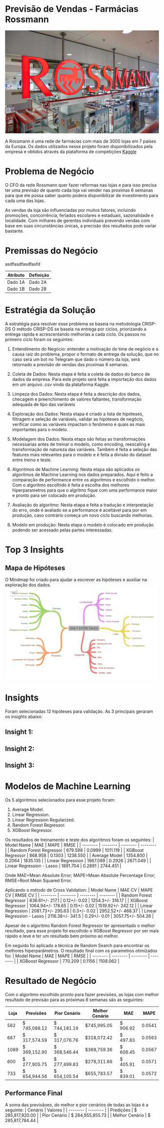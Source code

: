 # Previsão de Vendas - Farmácias Rossmann
![primeira imagem readme](img/Rossmann_img1.jpg)

A Rossmann é uma rede de farmácias com mais de 3000 lojas em 7 países da Europa.
Os dados utilizados nesse projeto foram disponibilizados pela empresa e obtidos através da plataforma de competições [Kaggle](https://www.kaggle.com/competitions/rossmann-store-sales/overview/description) 

# Problema de Negócio

O CFO da rede Rossmann quer fazer reformas nas lojas e para isso precisa ter uma previsão de quanto cada loja vai vender nas proximas 6 semanas para que ele possa saber quanto podera disponibilizar de investimento para cada uma das lojas. 

As vendas da loja são influenciadas por muitos fatores, incluindo promoções, concorrência, feriados escolares e estaduais, sazonalidade e localidade. Com milhares de gerentes individuais prevendo vendas com base em suas circunstâncias únicas, a precisão dos resultados pode variar bastante.

# Premissas do Negócio

asdfasdfasdfasfd

| Atributo | Definição | 
| -------- | -------- | 
| Dado 1A  | Dado 2A  | 
| Dado 1B  | Dado 2B  | 

# Estratégia da Solução

A estratégia para resolver esse problema se baseia na metodologia CRISP-DS
O método CRISP-DS se baseia na entrega por ciclos, priorizando a entrega rápida e acrescentando melhorias a cada ciclo. 
Os passos no primeiro ciclo foram os seguintes:

1. Entendimento do Negócio: entender a motivação do time de negócio e a causa raiz do problema, propor o formato de entrega da solução, que no caso será um bot no Telegram que dado o número da loja, será retornado a previsão de vendas das proximas 6 semanas.

2. Coleta de Dados: Nesta etapa é feita a coleta de dados do banco de dados da empresa. Para este projeto será feita a importação dos dados em um arquivo .csv vindo da plataforma Kaggle.

3. Limpeza dos Dados: Nesta etapa é feita a descrição dos dados, checagem e preenchimento de valores faltantes, transformação adequada de tipo das variáveis

4. Exploração dos Dados: Nesta etapa é criado a lista de hipóteses, filtragem e seleção de variáveis, validar as hipóteses de negócio, verificar como as variáveis impactam o fenômeno e quais as mais importantes para o modelo.

5. Modelagem dos Dados: Nesta etapa são feitas as transformações necessarias antes de treinar o modelo, como encoding, reescaling e transformação de natureza das variáveis. Também é feita a seleção das features mais relevantes para o modelo e é feita a divisão do dataset entre treino e teste.

6. Algoritmos de Machine Learning: Nesta etapa são aplicados os algoritmos de Machine Learning nos dados preparados. Aqui é feito a comparação de performance entre os algoritmos e escolhido o melhor. Com o algoritmo escolhido é feita a escolha dos melhores hiperparametros para que o algritmo fique com uma performance maior e pronto para ser colocado em produção.

7. Avaliação do algoritmo:  Nesta etapa e feita a tradução e interpretação do erro, onde é avaliado se a performance é aceitável para por em produção, caso contrário começa um novo ciclo buscando melhorias.

8. Modelo em produção: Nesta etapa o modelo é colocado em produção podendo ser acessado pelas partes interessadas.  


# Top 3 Insights

## Mapa de Hipóteses
O Mindmap foi criado para ajudar a escrever as hipóteses e auxiliar na exploração dos dados.
![seg imagem readme](img/MindMapHypothesis.png)

# Insights
Foram selecionadas 12 hipóteses para validação. As 3 principais geraram os insights abaixo:
## Insight 1:
## Insight 2:
## Insight 3:

# Modelos de Machine Learning
Os 5 algoritmos selecionados para esse projeto foram:
1. Average Model.
2. Linear Regression.
3. Linear Regression Regularized.
4. Random Forest Regressor.
5. XGBoost Regressor.

Os resultados de treinamento e teste dos algoritmos foram os seguintes:
| Model Name | MAE | MAPE | RMSE |
| -------- | -------- | -------- | -------- |
| Random Forest Regressor  | 679.598 | 0.0999  | 1011.119  |
| XGBoost Regressor  | 868.958 | 0.1303  | 1238.550  |
| Average Model  | 1354.800  | 0.2064  | 1835.135  |
| Linear Regression  | 1867.089  | 0.2926  | 2671.049  |
| Linear Regression - Lasso  | 1891.704  | 0.2891  | 2744.451  |

Onde MAE=Mean Absolute Error; MAPE=Mean Absolute Percentage Error; RMSE=Root Mean Squared Error.

Aplicando o método de Cross Validation:
| Model Name | MAE CV | MAPE CV | RMSE CV |
| -------- | -------- | -------- | -------- |
| Random Forest Regressor  | 836.61+/- 217.1 | 0.12+/- 0.02  | 1254.3+/- 316.17  |
| XGBoost Regressor  | 1064.94+/- 178.65 | 0.15+/- 0.02  | 1519.92+/- 242.12  |
| Linear Regression  | 2081.73+/- 295.63  | 0.3+/- 0.02  | 2952.52+/- 468.37  |
| Linear Regression - Lasso  | 2116.38+/- 341.5  | 0.29+/- 0.01  | 3057.75+/- 504.26  |

Apesar de o algoritmo Random Forest Regressor ter apresentado o melhor resultado, para esse projeto foi escolhido o XGBoost Regressor por ser mais rápido e leve e ter um resultado bem próximo ao melhor.

Em seguido foi aplicado a técnica de Random Search para encontrar os melhores hiperparâmetros. O resultado final com os parametros otimizados foi:
| Model Name | MAE | MAPE | RMSE |
| -------- | -------- | -------- | -------- |
| XGBoost Regressor  | 770.209 | 0.1156  | 1108.062  |

# Resultado de Negócio
Com o algoritmo escolhido pronto para fazer previsões, as lojas com melhor resultado de previsão para as próximas 6 semanas são as seguintes:

| Loja | Previsões | Pior Cenário | Melhor Cenário | MAE | MAPE | 
| -------- | -------- | -------- | -------- | -------- | -------- |
| 562  |	$ 745,088.12  |	$ 744,181.19 |	$745,995.05 |	$ 906.92 |	0.0541 |
| 667  |	$ 317,574.59  |	$ 317,076.76 |	$318,072.42 |	$ 497.83 |  0.0563 |
| 1089 |  $ 369,152.90  |	$ 368,546.44 |	$369,759.36 |	$ 606.45 |	0.0567 |
| 600  |	$ 277,905.75  |	$ 277,499.83 |	$278,311.66 |	$ 405.91 |	0.0571 |
| 733  |	$ 654,944.56  |	$ 654,105.54 |  $655,783.57 |	$ 839.01 |	0.0572 |

## Performance Final
A soma das previsãoes, do melhor e pior cenários de todas as lojas é a seguinte:
| Cenário | Valores | 
| -------- | -------- | 
| Predições  | $ 285,817,920.00 |
| Pior Cenário  | $ 284,955,855.73 | 
| Melhor Cenário  | $ 285,817,784.44 | 
